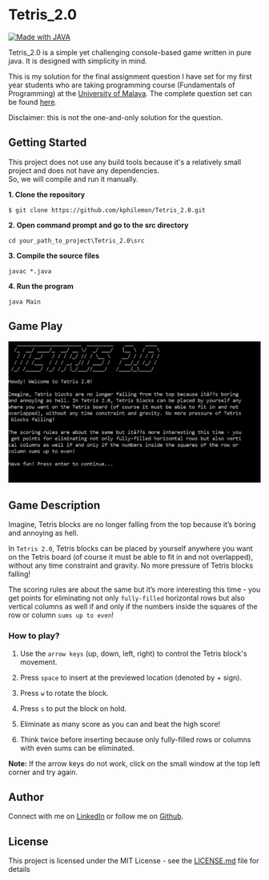 # Tetris_2.0
[![Made with JAVA](https://img.shields.io/badge/Made_with-JAVA-1abc9c.svg)](https://en.wikipedia.org/wiki/Java_(programming_language))

Tetris_2.0 is a simple yet challenging console-based game written in pure java. 
It is designed with simplicity in mind. 

This is my solution for the final assignment question I have set for my first year students who are taking programming course (Fundamentals of Programming) at the [University of Malaya](https://www.um.edu.my/).
The complete question set can be found [here](https://github.com/kphilemon/Tetris_2.0/blob/master/Tetris%202.0%20Question.pdf).

Disclaimer: this is not the one-and-only solution for the question.

## Getting Started
This project does not use any build tools because it's a relatively small project and does not have any dependencies.<br/>
So, we will compile and run it manually.

**1. Clone the repository**
```
$ git clone https://github.com/kphilemon/Tetris_2.0.git
```
**2. Open command prompt and go to the src directory**
```
cd your_path_to_project\Tetris_2.0\src
```
**3. Compile the source files**
```
javac *.java
```
**4. Run the program**
```
java Main
```

## Game Play
 ![gameplay.gif](https://github.com/kphilemon/Tetris_2.0/blob/master/gameplay.gif)

## Game Description
Imagine, Tetris blocks are no longer falling from the top because it’s boring and annoying as hell.

In `Tetris 2.0`, Tetris blocks can be placed by yourself anywhere you want on the Tetris board (of course it must be able to fit in and not overlapped), without any time constraint and gravity. No more pressure of Tetris blocks falling!

The scoring rules are about the same but it’s more interesting this time - you get points for eliminating not only `fully-filled` horizontal rows but also vertical columns as well if and only if the numbers inside the squares of the row or column `sums up to even`!

### How to play?
1. Use the `arrow keys` (up, down, left, right) to control the Tetris block's movement.

2. Press `space` to insert at the previewed location (denoted by + sign).

3. Press `w` to rotate the block.

4. Press `s` to put the block on hold.

5. Eliminate as many score as you can and beat the high score!

6. Think twice before inserting because only fully-filled rows or columns with even sums can be eliminated.

**Note:** If the arrow keys do not work, click on the small window at the top left corner and try again.

## Author
Connect with me on [LinkedIn](https://www.linkedin.com/in/philemon-khor/) or follow me on [Github](https://github.com/kphilemon).


## License
This project is licensed under the MIT License - see the [LICENSE.md](https://github.com/kphilemon/Tetris_2.0/blob/master/LICENSE.md) file for details
